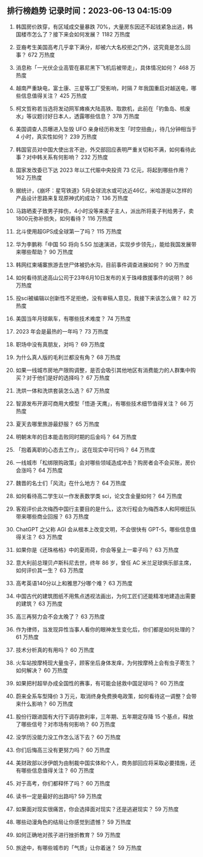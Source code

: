 
## 排行榜趋势 记录时间：2023-06-13 04:15:09
  
  1. 韩国房价跌穿，有区域成交量暴跌 70%，大量房东因还不起钱紧急出逃，韩国楼市怎么了？接下来会如何发展？ 1182 万热度
    
  2. 亚裔考生美国高考几乎拿下满分，却被六大名校拒之门外，这究竟是怎么回事？ 672 万热度
    
  3. 消息称「一光伏企业高管在慕尼黑下飞机后被带走」，具体情况如何？ 468 万热度
    
  4. 越南严重缺电，富士康、三星等工厂受影响，时隔 7 年我国重启对越送电，哪些信息值得关注？ 425 万热度
    
  5. 柯文哲称若当选将发动网军瘫痪大陆高铁、取款机，此前在「钓鱼岛、核废水」等议题讨好日本人，透露哪些信息？ 378 万热度
    
  6. 美国调查人员曝进入坠毁 UFO 亲身经历称发生「时空扭曲」，待几分钟相当于 4 小时，真实性如何？ 239 万热度
    
  7. 韩国官员对中国大使出言不逊，外交部回应表明严重关切和不满，如何看待此事？对中韩关系有何影响？ 232 万热度
    
  8. 国家发改委已下达 2023 年以工代赈中央投资 73 亿元，将起到哪些作用？ 162 万热度
    
  9. 据统计，《崩坏：星穹铁道》5月全球流水或可达近46亿，米哈游是以怎样的产品设计思路来复现原神式的成功？ 136 万热度
    
  10. 马路晒麦子致男子摔伤，4小时没等来麦子主人，派出所将麦子判给男子，卖1800元弥补损失，如何看待？ 116 万热度
    
  11. 北斗使用超GPS成全球第一了吗？ 115 万热度
    
  12. 华为李鹏称「中国 5G 将向 5.5G 加速演进，实现步步领先」，能给我国发展带来哪些帮助？ 90 万热度
    
  13. 韩网红柬埔寨旅游去世尸体被扔水沟，目前事件调查进展如何？ 90 万热度
    
  14. 如何看待凯途高山公司于23年6月10日发布的关于珠峰救援事件的说明？ 86 万热度
    
  15. 投sci被编辑以创新性不足拒绝，没有审稿人意见，我接下来该怎么做？ 82 万热度
    
  16. 美国当年月球飙车，有哪些技术难度？ 74 万热度
    
  17. 2023 年会是最热的一年吗？ 73 万热度
    
  18. 职场中没有真朋友，对吗？ 69 万热度
    
  19. 为什么真人版的毛利兰都没有角？ 68 万热度
    
  20. 如果一线城市房地产限购调整，是否会吸引其他地区有消费能力的人群集中购买？对于他们是好的选择吗？ 67 万热度
    
  21. 洗烘一体和洗烘套装怎么选？ 67 万热度
    
  22. 智源发布开源可商用大模型「悟道·天鹰」，有哪些技术细节值得关注？ 66 万热度
    
  23. 夏天去哪里旅游最舒服？ 65 万热度
    
  24. 明朝末年的日本能击败同时期的后金吗？ 64 万热度
    
  25. 「抱着离职的心态去工作」，这在现实中可行吗？ 64 万热度
    
  26. 一线城市「松绑限购政策」会对哪些领域造成冲击？购房者会不会买账，房价会涨吗？ 64 万热度
    
  27. 魏晋的名士们「风流」在什么地方？ 64 万热度
    
  28. 如何看待高二学生以一作发表数学类 sci，论文含金量如何？ 64 万热度
    
  29. 客观评价此次梅西中国行主要目的是什么，这次行程会为梅西本人和阿根廷队带来哪些商业回报？ 63 万热度
    
  30. ChatGPT 之父称 AGI  会从根本上改变文明，不会很快有 GPT-5，哪些信息值得关注？ 63 万热度
    
  31. 如果你是《还珠格格》中的夏雨荷，你会等皇上一辈子吗？ 63 万热度
    
  32. 意大利前总理贝卢斯科尼去世，终年 86 岁，曾任 AC 米兰足球俱乐部主席，如何评价其一生？ 63 万热度
    
  33. 高考英语140分以上和雅思7分哪个难？ 63 万热度
    
  34. 中国古代的建筑图纸不用焦点透视法画出，为何工匠们还能精准地建造出需要的建筑？ 63 万热度
    
  35. 高三再努力会不会太晚了？ 63 万热度
    
  36. 作为律师，当发现异性当事人看你的眼神发生变化后，你们都是如何处理的？ 61 万热度
    
  37. 技术分析真的有用吗？ 60 万热度
    
  38. 火车站按摩椅现大量虫子，顾客坐后身体发痒，为何按摩椅上会有虫子寄生？如何解决？ 60 万热度
    
  39. 如果把村超举办成全国性的赛事，有可能会拯救中国足球吗？ 60 万热度
    
  40. 蔚来全系车型降价 3 万元，取消终身免费换电政策，如何看待这一调整？会带来什么影响？ 60 万热度
    
  41. 股份行跟进国有大行下调存款利率，三年期、五年期定存降 15 个基点，释放了哪些信号？对市场有何影响？ 60 万热度
    
  42. 没学历没能力没工作怎么活下去？ 60 万热度
    
  43. 你们后悔高三没有更努力吗？ 60 万热度
    
  44. 美财政部以涉伊朗为由制裁中国实体和个人，商务部回应将采取必要措施，还有哪些信息值得关注？ 60 万热度
    
  45. 对于高考，你们都释怀了吗？ 60 万热度
    
  46. 读书一定是最好的出路吗? 59 万热度
    
  47. 如果面对现实很痛苦，你会选择面对现实？还是逃避现实？ 59 万热度
    
  48. 哪些动漫角色的结局让你感觉到遗憾？ 59 万热度
    
  49. 如何正确地对孩子进行挫折教育？ 59 万热度
    
  50. 旅途中，有哪些城市的「气质」让你着迷？ 59 万热度
    